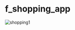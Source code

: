 # f_shopping_app


![shopping1](https://user-images.githubusercontent.com/4458129/156162729-56e3ef5f-d8f7-4088-a6e6-3ed9999842f7.gif)
